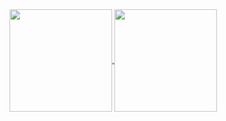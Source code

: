 <a href="https://github.com/bprinzo/github-readme-stats">
  <img height="180em" align="center" src="https://github-readme-stats.vercel.app/api?username=bprinzo&show_icons=true&theme=dracula" />
</a>
<a href="https://github.com/bprinzo/convoychat">
  <img height="180em" align="center" src="https://github-readme-stats.vercel.app/api/top-langs/?username=bprinzo&layout=compact&theme=dracula&langs_count=8"/>
</a>

<!--
**bprinzo/bprinzo** is a ✨ _special_ ✨ repository because its `README.md` (this file) appears on your GitHub profile.

Here are some ideas to get you started:

- 🔭 I’m currently working on ...
- 🌱 I’m currently learning ...
- 👯 I’m looking to collaborate on ...
- 🤔 I’m looking for help with ...
- 💬 Ask me about ...
- 📫 How to reach me: ...
- 😄 Pronouns: ...
- ⚡ Fun fact: ...
-->
